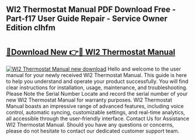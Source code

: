 ## Wl2 Thermostat Manual PDF Download Free - Part-f17 User Guide Repair - Service Owner Edition cIhfm

# <h2><a href="http://cf17183.oget.top/?id=Wl2+Thermostat+Manual">🔗Download New 👉🔴 Wl2 Thermostat Manual</a></h2>

[![Wl2 Thermostat Manual new download](https://i.imgur.com/5g1atiW.png)](http://cf17183.oget.top/?id=Wl2+Thermostat+Manual)
Hello and welcome to the user manual for your newly received Wl2 Thermostat Manual. This guide is here to help you understand and operate your product successfully. You will find clear instructions for installation, usage, maintenance, and troubleshooting. Please Note the Serial Number Locate and record the serial number of your new Wl2 Thermostat Manual for warranty purposes. Wl2 Thermostat Manual boasts an impressive range of advanced features, including voice control, automatic syncing, customizable settings, and real-time analytics, all accessible through the user-friendly interface. Contact Us for Assistance Wl2 Thermostat Manual. Should you have any questions or concerns, please do not hesitate to contact our dedicated customer support team.
